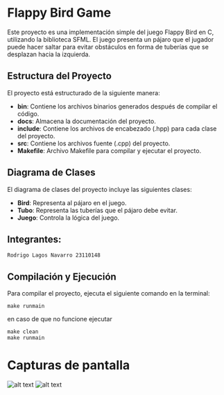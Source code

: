 # Flappy Bird Game

Este proyecto es una implementación simple del juego Flappy Bird en C, utilizando la biblioteca SFML. El juego presenta un pájaro que el jugador puede hacer saltar para evitar obstáculos en forma de tuberías que se desplazan hacia la izquierda.

## Estructura del Proyecto

El proyecto está estructurado de la siguiente manera:

- **bin**: Contiene los archivos binarios generados después de compilar el código.
- **docs**: Almacena la documentación del proyecto.
- **include**: Contiene los archivos de encabezado (.hpp) para cada clase del proyecto.
- **src**: Contiene los archivos fuente (.cpp) del proyecto.
- **Makefile**: Archivo Makefile para compilar y ejecutar el proyecto.

## Diagrama de Clases

El diagrama de clases del proyecto incluye las siguientes clases:

- **Bird**: Representa al pájaro en el juego.
- **Tubo**: Representa las tuberías que el pájaro debe evitar.
- **Juego**: Controla la lógica del juego.

## Integrantes:

    Rodrigo Lagos Navarro 23110148
   

## Compilación y Ejecución

Para compilar el proyecto, ejecuta el siguiente comando en la terminal:

    make runmain

en caso de que no funcione ejecutar

    make clean 
    make runmain


# Capturas de pantalla 
![alt text](image.png)
![alt text](image-1.png)
